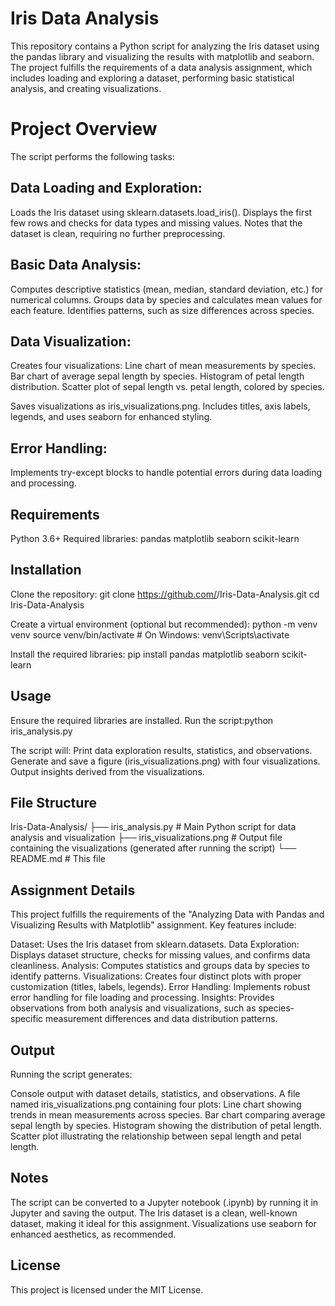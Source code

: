 # Iris Data Analysis
This repository contains a Python script for analyzing the Iris dataset using the pandas library and visualizing the results with matplotlib and seaborn. The project fulfills the requirements of a data analysis assignment, which includes loading and exploring a dataset, performing basic statistical analysis, and creating visualizations.

# Project Overview
The script performs the following tasks:

## Data Loading and Exploration:
Loads the Iris dataset using sklearn.datasets.load_iris().
Displays the first few rows and checks for data types and missing values.
Notes that the dataset is clean, requiring no further preprocessing.


## Basic Data Analysis:
Computes descriptive statistics (mean, median, standard deviation, etc.) for numerical columns.
Groups data by species and calculates mean values for each feature.
Identifies patterns, such as size differences across species.


## Data Visualization:
Creates four visualizations:
Line chart of mean measurements by species.
Bar chart of average sepal length by species.
Histogram of petal length distribution.
Scatter plot of sepal length vs. petal length, colored by species.


Saves visualizations as iris_visualizations.png.
Includes titles, axis labels, legends, and uses seaborn for enhanced styling.


## Error Handling:
Implements try-except blocks to handle potential errors during data loading and processing.



## Requirements
Python 3.6+
Required libraries:
pandas
matplotlib
seaborn
scikit-learn



## Installation
Clone the repository:
git clone https://github.com/<your-username>/Iris-Data-Analysis.git
cd Iris-Data-Analysis

Create a virtual environment (optional but recommended):
python -m venv venv
source venv/bin/activate  # On Windows: venv\Scripts\activate

Install the required libraries:
pip install pandas matplotlib seaborn scikit-learn

## Usage
Ensure the required libraries are installed.
Run the script:python iris_analysis.py


The script will:
Print data exploration results, statistics, and observations.
Generate and save a figure (iris_visualizations.png) with four visualizations.
Output insights derived from the visualizations.


## File Structure
Iris-Data-Analysis/
├── iris_analysis.py        # Main Python script for data analysis and visualization
├── iris_visualizations.png # Output file containing the visualizations (generated after running the script)
└── README.md              # This file

## Assignment Details
This project fulfills the requirements of the "Analyzing Data with Pandas and Visualizing Results with Matplotlib" assignment. Key features include:

Dataset: Uses the Iris dataset from sklearn.datasets.
Data Exploration: Displays dataset structure, checks for missing values, and confirms data cleanliness.
Analysis: Computes statistics and groups data by species to identify patterns.
Visualizations: Creates four distinct plots with proper customization (titles, labels, legends).
Error Handling: Implements robust error handling for file loading and processing.
Insights: Provides observations from both analysis and visualizations, such as species-specific measurement differences and data distribution patterns.

## Output
Running the script generates:

Console output with dataset details, statistics, and observations.
A file named iris_visualizations.png containing four plots:
Line chart showing trends in mean measurements across species.
Bar chart comparing average sepal length by species.
Histogram showing the distribution of petal length.
Scatter plot illustrating the relationship between sepal length and petal length.


## Notes

The script can be converted to a Jupyter notebook (.ipynb) by running it in Jupyter and saving the output.
The Iris dataset is a clean, well-known dataset, making it ideal for this assignment.
Visualizations use seaborn for enhanced aesthetics, as recommended.

## License
This project is licensed under the MIT License.
